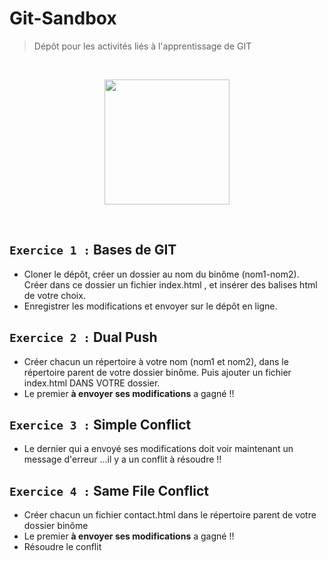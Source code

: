 # Git-Sandbox
 > Dépôt pour les activités liés à l'apprentissage de GIT
 <br/>
 <p align="center">
  <img src="https://humancoders-formations.s3.amazonaws.com/uploads/course/logo/10/thumb_bigger_formation-git.png" width="200" height="200" >
</p>
<br/>

## `Exercice 1 :`  Bases de GIT
 - Cloner le dépôt, créer un dossier au nom du binôme (nom1-nom2). Créer dans ce dossier un fichier index.html , et insérer des balises html de votre choix. 
 - Enregistrer les modifications et envoyer sur le dépôt en ligne.

## `Exercice 2 :` Dual Push
 - Créer chacun un répertoire à votre nom (nom1 et nom2), dans le répertoire parent de votre dossier binôme. Puis ajouter un fichier index.html DANS VOTRE dossier. 
 - Le premier <strong>à envoyer ses modifications</strong> a gagné !!

## `Exercice 3 :` Simple Conflict
 - Le dernier qui a envoyé ses modifications doit voir maintenant un message d'erreur ...il y a un conflit à résoudre !!

## `Exercice 4 :` Same File Conflict
 - Créer chacun un fichier contact.html dans le répertoire parent de votre dossier binôme 
 - Le premier <strong>à envoyer ses modifications</strong> a gagné !! 
 - Résoudre le conflit 
 

 

      
